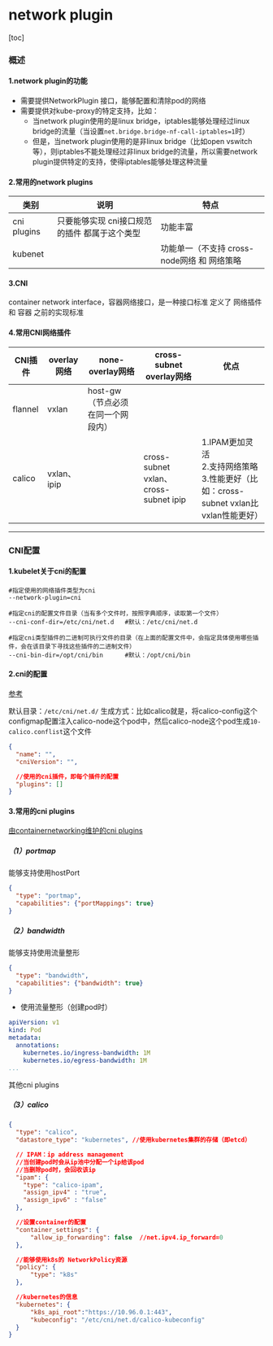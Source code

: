 # network plugin

[toc]

### 概述

#### 1.network plugin的功能
* 需要提供NetworkPlugin 接口，能够配置和清除pod的网络
* 需要提供对kube-proxy的特定支持，比如：
  * 当network plugin使用的是linux bridge，iptables能够处理经过linux bridge的流量（当设置`net.bridge.bridge-nf-call-iptables=1`时）
  * 但是，当network plugin使用的是非linux bridge（比如open vswitch等），则iptables不能处理经过非linux bridge的流量，所以需要network plugin提供特定的支持，使得iptables能够处理这种流量

#### 2.常用的network plugins
|类别|说明|特点|
|-|-|-|
|cni plugins|只要能够实现 cni接口规范 的插件 都属于这个类型|功能丰富|
|kubenet||功能单一（不支持 cross-node网络 和 网络策略|

#### 3.CNI
container network interface，容器网络接口，是一种接口标准
定义了 网络插件 和 容器 之前的实现标准

#### 4.常用CNI网络插件

|CNI插件|overlay网络|none-overlay网络|cross-subnet overlay网络|优点|
|-|-|-|-|-|
|flannel|vxlan|host-gw（节点必须在同一个网段内）|||
|calico|vxlan、ipip||cross-subnet vxlan、cross-subnet ipip|1.IPAM更加灵活</br>2.支持网络策略</br>3.性能更好（比如：cross-subnet vxlan比vxlan性能更好）|

***

### CNI配置

#### 1.kubelet关于cni的配置
```shell
#指定使用的网络插件类型为cni
--network-plugin=cni

#指定cni的配置文件目录（当有多个文件时，按照字典顺序，读取第一个文件）
--cni-conf-dir=/etc/cni/net.d   #默认：/etc/cni/net.d

#指定cni类型插件的二进制可执行文件的目录（在上面的配置文件中，会指定具体使用哪些插件，会在该目录下寻找这些插件的二进制文件）
--cni-bin-dir=/opt/cni/bin      #默认：/opt/cni/bin
```

#### 2.cni的配置

[参考](https://github.com/containernetworking/cni/blob/master/SPEC.md)

默认目录：`/etc/cni/net.d/`
生成方式：比如calico就是，将calico-config这个configmap配置注入calico-node这个pod中，然后calico-node这个pod生成`10-calico.conflist`这个文件
```json
{
  "name": "",
  "cniVersion": "",

  //使用的cni插件，即每个插件的配置
  "plugins": []
}
```

#### 3.常用的cni plugins
[由containernetworking维护的cni plugins](https://github.com/containernetworking/plugins/tree/master/plugins/meta)

##### （1）portmap
能够支持使用hostPort
```json
{
  "type": "portmap",
  "capabilities": {"portMappings": true}
}
```

##### （2）bandwidth
能够支持使用流量整形
```json
{
  "type": "bandwidth",
  "capabilities": {"bandwidth": true}
}
```
* 使用流量整形（创建pod时）
```yaml
apiVersion: v1
kind: Pod
metadata:
  annotations:
    kubernetes.io/ingress-bandwidth: 1M
    kubernetes.io/egress-bandwidth: 1M
...
```

其他cni plugins

##### （3）calico
```json
{
  "type": "calico",
  "datastore_type": "kubernetes", //使用kubernetes集群的存储（即etcd）

  // IPAM：ip address management
  //当创建pod时会从ip池中分配一个ip给该pod
  //当删除pod时，会回收该ip
  "ipam": {
    "type": "calico-ipam",
    "assign_ipv4" : "true",
    "assign_ipv6" : "false"
  },

  //设置container的配置
  "container_settings": {
      "allow_ip_forwarding": false  //net.ipv4.ip_forward=0
  },

  //能够使用k8s的 NetworkPolicy资源
  "policy": {
      "type": "k8s"
  },

  //kubernetes的信息
  "kubernetes": {
      "k8s_api_root":"https://10.96.0.1:443",
      "kubeconfig": "/etc/cni/net.d/calico-kubeconfig"
  }
}
```
